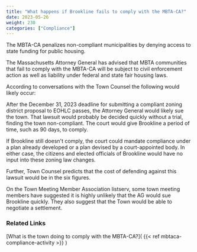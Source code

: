 ```yaml
---
title: "What happens if Brookline fails to comply with the MBTA-CA?"
date: 2023-05-26
weight: 230
categories: ["Compliance"]
---
```

The MBTA-CA penalizes non-compliant municipalities by denying access to state funding for public housing.

The Massachusetts Attorney General has advised that MBTA communities that fail to comply with the MBTA-CA will be subject to civil enforcement action as well as liability under federal and state fair housing laws.

According to conversations with the Town Counsel the following would likely occur:

After the December 31, 2023 deadline for submitting a compliant zoning district proposal to EOHLC passes, the Attorney General would likely sue the town. That lawsuit would probably be decided quickly without a trial, finding the town non-compliant. The court would give Brookline a period of time, such as 90 days, to comply.

If Brookline still doesn't comply, the court could mandate compliance under a plan  already developed or a plan devised by a court-appointed body. In either case, the citizens and elected officials of Brookline would have no input into these zoning law changes.

Further, Town Counsel predicts that the cost of defending against this lawsuit would be in the six figures.

On the Town Meeting Member Association listserv, some town meeting members have suggested it is highly unlikely that the AG would sue Brookline quickly. They also suggest that the Town would be able to negotiate a settlement.

### Related Links

[What is the town doing to comply with the MBTA-CA?]( {{< ref mbtaca-compliance-activity >}} ) 